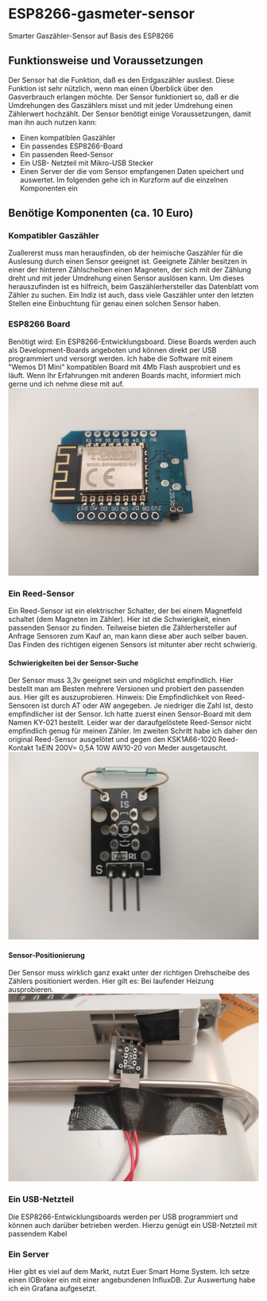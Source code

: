 # ESP8266-gasmeter-sensor
Smarter Gaszähler-Sensor auf Basis des ESP8266

## Funktionsweise und Voraussetzungen
Der Sensor hat die Funktion, daß es den Erdgaszähler ausliest. Diese Funktion ist sehr nützlich, wenn man
einen Überblick über den Gasverbrauch erlangen möchte. Der Sensor funktioniert so, daß er die Umdrehungen des
Gaszählers misst und mit jeder Umdrehung einen Zählerwert hochzählt.
Der Sensor benötigt einige Voraussetzungen, damit man ihn auch nutzen kann:
- Einen kompatiblen Gaszähler
- Ein passendes ESP8266-Board
- Ein passenden Reed-Sensor
- Ein USB- Netzteil mit Mikro-USB Stecker
- Einen Server der die vom Sensor empfangenen Daten speichert und auswertet.
Im folgenden gehe ich in Kurzform auf die einzelnen Komponenten ein

## Benötige Komponenten (ca. 10 Euro)

### Kompatibler Gaszähler
Zuallererst muss man herausfinden, ob der heimische Gaszähler für die Auslesung durch einen Sensor geeignet ist.
Geeignete Zähler besitzen in einer der hinteren Zählscheiben einen Magneten, der sich mit der Zählung dreht 
und mit jeder Umdrehung einen Sensor auslösen kann.
Um dieses herauszufinden ist es hilfreich, beim Gaszählerhersteller das Datenblatt vom Zähler zu suchen. Ein Indiz ist auch,
dass viele Gaszähler unter den letzten Stellen eine Einbuchtung für genau einen solchen Sensor haben.

### ESP8266 Board
Benötigt wird: Ein ESP8266-Entwicklungsboard. Diese Boards werden auch als Development-Boards angeboten
und können direkt per USB programmiert und versorgt werden. Ich habe die Software mit einem "Wemos D1 Mini" kompatiblen
Board mit 4Mb Flash ausprobiert und es läuft. Wenn Ihr Erfahrungen mit anderen Boards macht, informiert mich gerne und
ich nehme diese mit auf.
![ESP8266 Development Board](https://github.com/lame0815/ESP8266-gasmeter-sensor/blob/main/readme-assets/esp8266.jpg "ESP8266 Development Board")


### Ein Reed-Sensor
Ein Reed-Sensor ist ein elektrischer Schalter, der bei einem Magnetfeld schaltet (dem Magneten im Zähler).
Hier ist die Schwierigkeit, einen passenden Sensor zu finden. Teilweise bieten die Zählerhersteller auf Anfrage
Sensoren zum Kauf an, man kann diese aber auch selber bauen. Das Finden des richtigen eigenen Sensors ist mitunter 
aber recht schwierig.


#### Schwierigkeiten bei der Sensor-Suche
Der Sensor muss 3,3v geeignet sein und möglichst empfindlich. Hier bestellt man am Besten mehrere Versionen und probiert den passenden
aus. Hier gilt es auszuprobieren. Hinweis: Die Empfindlichkeit von Reed-Sensoren ist durch AT oder AW angegeben. Je niedriger die Zahl ist,
desto empfindlicher ist der Sensor. 
Ich hatte zuerst einen Sensor-Board mit dem Namen KY-021 bestellt. Leider war der daraufgelöstete Reed-Sensor nicht empfindlich genug für meinen
Zähler. Im zweiten Schritt habe ich daher den original Reed-Sensor ausgelötet und gegen den KSK1A66-1020 Reed-Kontakt 1xEIN 200V= 0,5A 10W AW10-20 von Meder
ausgetauscht.
![KY021 Sensor Modul](https://github.com/lame0815/ESP8266-gasmeter-sensor/blob/main/readme-assets/ky-021.jpg "KY021 Sensor Modul")


#### Sensor-Positionierung
Der Sensor muss wirklich ganz exakt unter der richtigen Drehscheibe des Zählers positioniert werden. Hier gilt es:
Bei laufender Heizung ausprobieren.
![Sensor am Gaszähler montiert](https://github.com/lame0815/ESP8266-gasmeter-sensor/blob/main/readme-assets/sensor_montiert.jpg "Sensor am Gaszähler montiert")

### Ein USB-Netzteil 
Die ESP8266-Entwicklungsboards werden per USB programmiert und können auch darüber betrieben werden. Hierzu genügt ein
USB-Netzteil mit passendem Kabel

### Ein Server
Hier gibt es viel auf dem Markt, nutzt Euer Smart Home System. Ich setze einen IOBroker ein mit einer angebundenen InfluxDB. Zur Auswertung
habe ich ein Grafana aufgesetzt.

